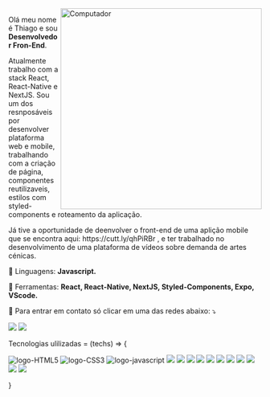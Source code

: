 <img src="https://raw.githubusercontent.com/MicaelliMedeiros/micaellimedeiros/master/image/computer-illustration.png" min-width="400px" max-width="400px" width="400px" align="right" alt="Computador">

<p align="left"> 
  Olá meu nome é Thiago e sou <strong>Desenvolvedor Fron-End</strong>.<br>
</p>
  <p>
    Atualmente trabalho com a stack React, React-Native e NextJS. 
  Sou um dos resnposáveis por desenvolver plataforma web e mobile, trabalhando com a criação de página, componentes reutilizaveis, estilos com styled-components e roteamento da aplicação. 
  </p>
  <p>
   Já tive a oportunidade de deenvolver o front-end de uma aplição mobile que se encontra aqui: https://cutt.ly/qhPiRBr , e ter trabalhado no desenvolvimento de uma plataforma de vídeos sobre demanda de artes cénicas.
  </p>

<p align="left">
  🦄 Linguagens: <strong>Javascript.</strong>
</p>

<p align="left">
  💼 Ferramentas: <strong>React, React-Native, NextJS, Styled-Components, Expo, VScode.</strong>
</p>

<p align="left">
  💌 Para entrar em contato só clicar em uma das redes abaixo: ⤵️
</p>

<p align="left">

  <a href="https://www.linkedin.com/in/thiago-fernandes-0406b7131/" alt="Linkedin">
  <img src="https://img.shields.io/badge/-Linkedin-0e76a8?style=flat-square&logo=Linkedin&logoColor=white&link=LINK-DO-SEU-LINKEDIN" /></a>
  

  <a href="https://api.whatsapp.com/send?phone=5521997704283&text=Ol%C3%A1%2C%20estou%20entrando%20em%20contato%20pois%20vir%20seu%20perfil%20no%20GitHub%20e%20temos%20uma%20posi%C3%A7%C3%A3o%20que%20posso%20lhe%20interessar." alt="WhatsApp">
  <img src="https://img.shields.io/badge/-WhatsApp-25d366?style=flat-square&labelColor=25d366&logo=whatsapp&logoColor=white&link=API-DO-SEU-WHATSAPP"/></a>
  
</p>

<p aling="left">
 Tecnologias ulilizadas = (techs) => {
</p>
<p display="flex">
  <img src="https://img.shields.io/badge/-HTML5-E34F26?style=flat-square&logo=html5&logoColor=white" alt="logo-HTML5"/>
  <img src="https://img.shields.io/badge/-CSS3-549FDE?style=flat-square&logo=css3&logoColor=whit" alt="logo-CSS3"/>
  <img src="https://img.shields.io/badge/-JavaScript-F7B93E?style=flat-square&logo=javascript&logoColor=fff" alt="logo-javascript"/>
  <img src="https://img.shields.io/badge/-React.js-45b8d8?style=flat-square&logo=react&logoColor=white"/>
  <img src="https://img.shields.io/badge/-React%20Native-45b8d8?style=flat-square&logo=react&logoColor=white"/>
  <img src="https://img.shields.io/badge/-Node.js-43853d?style=flat-square&logo=Node.js&logoColor=white"/>
  <img src="(https://img.shields.io/badge/-Git-F05032?style=flat-square&logo=git&logoColor=white"/>
  <img src="(https://img.shields.io/badge/-NPM-CB3837?style=flat-square&logo=npm&logoColor=white"/>
  <img src="(https://img.shields.io/badge/-Styled_Components-db7092?style=flat-square&logo=styled-components&logoColor=white"/>
  <img src="https://img.shields.io/badge/-VSCode-0085D1?style=flat-square&logo=visual-studio-code&logoColor=white"/>
  <img src="https://img.shields.io/badge/-Vercel-000?style=flat-square&logo=vercel&logoColor=white"/>
  <img src="https://img.shields.io/badge/-Heroku-430098?style=flat-square&logo=heroku&logoColor=white"/>
  <img src="https://img.shields.io/badge/-Windows-00ADEF?style=flat-square&logo=windows&logoColor=white"/>
  <img src="https://img.shields.io/badge/-Linux-16C60C?style=flat-square&logo=linux&logoColor=white"/>
 </p>
 }


